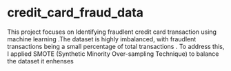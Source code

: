 # credit_card_fraud_data
This project focuses on Identifying fraudlent credit card transaction  using machine learning .The dataset is highly imbalanced, with fraudlent transactions being a small percentage of  total transactions . To address this, I applied SMOTE (Synthetic Minority  Over-sampling Technique) to balance the dataset it enhenses 
